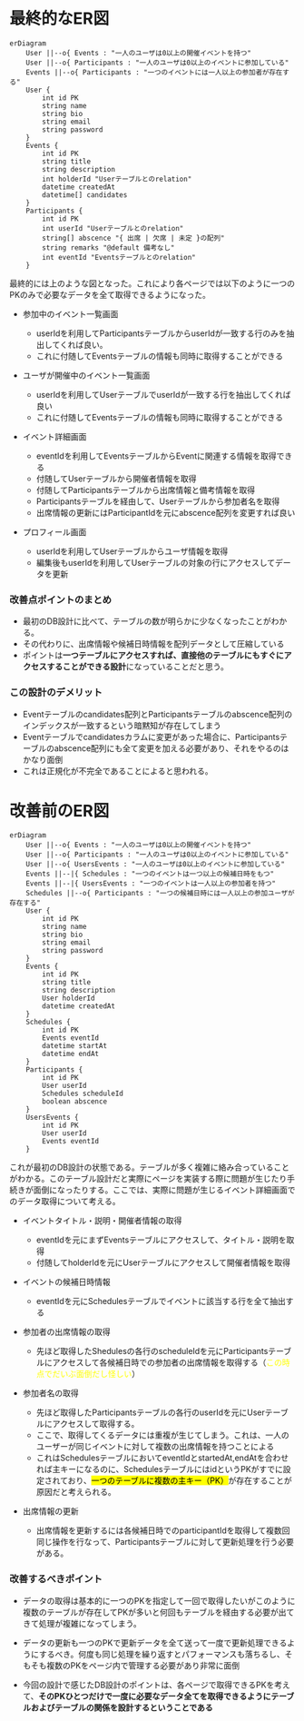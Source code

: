# 最終的なER図

```mermaid
erDiagram
    User ||--o{ Events : "一人のユーザは0以上の開催イベントを持つ"
    User ||--o{ Participants : "一人のユーザは0以上のイベントに参加している"
    Events ||--o{ Participants : "一つのイベントには一人以上の参加者が存在する"
    User {
        int id PK
        string name
        string bio 
        string email 
        string password
    }
    Events {
        int id PK
        string title
        string description
        int holderId "Userテーブルとのrelation"
        datetime createdAt
        datetime[] candidates
    }
    Participants {
        int id PK
        int userId "Userテーブルとのrelation"
        string[] abscence "{ 出席 | 欠席 | 未定 }の配列"
        string remarks "@default 備考なし"
        int eventId "Eventsテーブルとのrelation"
    }
```

最終的には上のような図となった。これにより各ページでは以下のように一つのPKのみで必要なデータを全て取得できるようになった。
* 参加中のイベント一覧画面
    * userIdを利用してParticipantsテーブルからuserIdが一致する行のみを抽出してくれば良い。
    * これに付随してEventsテーブルの情報も同時に取得することができる

* ユーザが開催中のイベント一覧画面
    * userIdを利用してUserテーブルでuserIdが一致する行を抽出してくれば良い
    * これに付随してEventsテーブルの情報も同時に取得することができる

* イベント詳細画面
    * eventIdを利用してEventsテーブルからEventに関連する情報を取得できる
    * 付随してUserテーブルから開催者情報を取得
    * 付随してParticipantsテーブルから出席情報と備考情報を取得
    * Participantsテーブルを経由して、Userテーブルから参加者名を取得
    * 出席情報の更新にはParticipantIdを元にabscence配列を変更すれば良い

* プロフィール画面
    * userIdを利用してUserテーブルからユーザ情報を取得
    * 編集後もuserIdを利用してUserテーブルの対象の行にアクセスしてデータを更新

### 改善点ポイントのまとめ
* 最初のDB設計に比べて、テーブルの数が明らかに少なくなったことがわかる。
* その代わりに、出席情報や候補日時情報を配列データとして圧縮している
* ポイントは**一つテーブルにアクセスすれば、直接他のテーブルにもすぐにアクセスすることができる設計**になっていることだと思う。

### この設計のデメリット
* Eventテーブルのcandidates配列とParticipantsテーブルのabscence配列のインデックスが一致するという暗黙知が存在してしまう
* Eventテーブルでcandidatesカラムに変更があった場合に、Participantsテーブルのabscence配列にも全て変更を加える必要があり、それをやるのはかなり面倒
* これは正規化が不完全であることによると思われる。

# 改善前のER図

```mermaid
erDiagram
    User ||--o{ Events : "一人のユーザは0以上の開催イベントを持つ"
    User ||--o{ Participants : "一人のユーザは0以上のイベントに参加している"
    User ||--o{ UsersEvents : "一人のユーザは0以上のイベントに参加している"
    Events ||--|{ Schedules : "一つのイベントは一つ以上の候補日時をもつ"
    Events ||--|{ UsersEvents : "一つのイベントは一人以上の参加者を持つ"
    Schedules ||--o{ Participants : "一つの候補日時には一人以上の参加ユーザが存在する"
    User {
        int id PK
        string name
        string bio 
        string email 
        string password
    }
    Events {
        int id PK
        string title
        string description
        User holderId
        datetime createdAt
    }
    Schedules {
        int id PK
        Events eventId
        datetime startAt
        datetime endAt
    }
    Participants {
        int id PK
        User userId
        Schedules scheduleId
        boolean abscence
    }
    UsersEvents {
        int id PK
        User userId
        Events eventId
    }
```

これが最初のDB設計の状態である。テーブルが多く複雑に絡み合っていることがわかる。このテーブル設計だと実際にページを実装する際に問題が生じたり手続きが面倒になったりする。ここでは、実際に問題が生じるイベント詳細画面でのデータ取得について考える。

* イベントタイトル・説明・開催者情報の取得
    * eventIdを元にまずEventsテーブルにアクセスして、タイトル・説明を取得
    * 付随してholderIdを元にUserテーブルにアクセスして開催者情報を取得
* イベントの候補日時情報
    * eventIdを元にSchedulesテーブルでイベントに該当する行を全て抽出する
* 参加者の出席情報の取得
    * 先ほど取得したShedulesの各行のscheduleIdを元にParticipantsテーブルにアクセスして各候補日時での参加者の出席情報を取得する（<span style="color:yellow">この時点でだいぶ面倒だし怪しい</span>）
* 参加者名の取得
    * 先ほど取得したParticipantsテーブルの各行のuserIdを元にUserテーブルにアクセスして取得する。
    * ここで、取得してくるデータには重複が生じてしまう。これは、一人のユーザーが同じイベントに対して複数の出席情報を持つことによる
    * これはSchedulesテーブルにおいてeventIdとstartedAt,endAtを合わせれば主キーになるのに、SchedulesテーブルにはidというPKがすでに設定されており、<mark>一つのテーブルに複数の主キー（PK）</mark>が存在することが原因だと考えられる。

* 出席情報の更新
    * 出席情報を更新するには各候補日時でのparticipantIdを取得して複数回同じ操作を行なって、Participantsテーブルに対して更新処理を行う必要がある。

### 改善するべきポイント
* データの取得は基本的に一つのPKを指定して一回で取得したいがこのように複数のテーブルが存在してPKが多いと何回もテーブルを経由する必要が出てきて処理が複雑になってしまう。
* データの更新も一つのPKで更新データを全て送って一度で更新処理できるようにするべき。何度も同じ処理を繰り返すとパフォーマンスも落ちるし、そもそも複数のPKをページ内で管理する必要があり非常に面倒

* 今回の設計で感じたDB設計のポイントは、各ページで取得できるPKを考えて、**そのPKひとつだけで一度に必要なデータ全てを取得できるようにテーブルおよびテーブルの関係を設計するということである**
